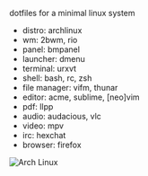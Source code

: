 dotfiles for a minimal linux system

- distro: archlinux
- wm: 2bwm, rio
- panel: bmpanel
- launcher: dmenu
- terminal: urxvt
- shell: bash, rc, zsh
- file manager: vifm, thunar
- editor: acme, sublime, [neo]vim
- pdf: llpp
- audio: audacious, vlc
- video: mpv
- irc: hexchat
- browser: firefox

![Arch Linux](/../screenshot/screenshot.png?raw=true "Arch Linux")
